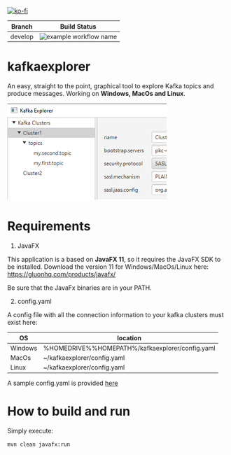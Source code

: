 [![ko-fi](https://www.ko-fi.com/img/githubbutton_sm.svg)](https://ko-fi.com/B0B132J1L)

| Branch  | Build Status  |
| --- | --- |
| develop  | ![example workflow name](https://github.com/stephaneuh/kafkaexplorer/workflows/Maven%20Build/badge.svg?branch=develop)

# kafkaexplorer
An easy, straight to the point, graphical tool to explore Kafka topics and produce messages.
Working on **Windows, MacOs and Linux**.

![Alt text](img/kt_01.png "Title")

# Requirements
1. JavaFX

This application is a based on **JavaFX 11**, so it requires the JavaFX SDK to be installed. Download the version 11 for Windows/MacOs/Linux here:
https://gluonhq.com/products/javafx/

Be sure that the JavaFx binaries are in your PATH.

2. config.yaml

A config file with all the connection information to your kafka clusters must exist here:

| OS  | location  |
| --- | --- |
|Windows|%HOMEDRIVE%%HOMEPATH%/kafkaexplorer/config.yaml| 
|MacOs|~/kafkaexplorer/config.yaml| 
|Linux|~/kafkaexplorer/config.yaml| 

A sample config.yaml is provided [here](/config/config.yaml)


# How to build and run

Simply execute:
```
mvn clean javafx:run
```
